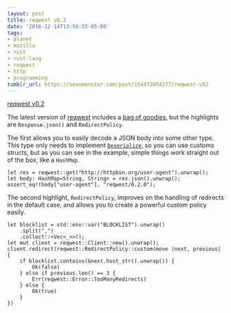```yaml
---
layout: post
title: reqwest v0.2
date: '2016-12-14T13:50:55-05:00'
tags:
- planet
- mozilla
- rust
- rust-lang
- reqwest
- http
- programming
tumblr_url: https://seanmonstar.com/post/154472854277/reqwest-v02
---
```

[reqwest v0.2](https://github.com/seanmonstar/reqwest/releases/tag/v0.2.0)  

The latest version of [reqwest](https://docs.rs/reqwest) includes a [bag of goodies](https://github.com/seanmonstar/reqwest/releases/tag/v0.2.0), but the highlights are `Response.json()` and `RedirectPolicy`.

The first allows you to easily decode a JSON body into some other type. This type only needs to implement [`Deserialize`](https://serde.rs), so you can use customs structs, but as you can see in the example, simple things work straight out of the box, like a `HashMap`.

    let res = reqwest::get("http://httpbin.org/user-agent").unwrap();
    let body: HashMap<String, String> = res.json().unwrap();
    assert_eq!(body["user-agent"], "reqwest/0.2.0");

The second highlight, `RedirectPolicy`, improves on the handling of redirects in the default case, and allows you to create a powerful custom policy easily.

    let blocklist = std::env::var("BLOCKLIST").unwrap()
        .split(",")
        .collect::<Vec<_>>();
    let mut client = reqwest::Client::new().unwrap();
    client.redirect(reqwest::RedirectPolicy::custom(move |next, previous| {
        if blocklist.contains(&next.host_str().unwrap()) {
            Ok(false)
        } else if previous.len() == 3 {
            Err(reqwest::Error::TooManyRedirects)
        } else {
            Ok(true)
        }
    })

